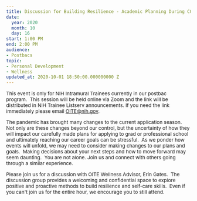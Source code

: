 ```yaml
---
title: Discussion for Building Resilience - Academic Planning During COVID
date:
  year: 2020
  month: 10
  day: 16
start: 1:00 PM
end: 2:00 PM
audience:
- Postbacs
topic:
- Personal Development
- Wellness
updated_at: 2020-10-01 18:50:00.000000000 Z
---
```

<span style="font-size: 10pt;">This event is only for NIH Intramural
Trainees currently in our postbac program.  This session will be held
online via Zoom and the link will be distributed in NIH Trainee Listserv
announcements. If you need the link immediately please email
OITE@nih.gov. </span>

<span style="font-size: 10pt;">The pandemic has brought many changes to
the current application season.  Not only are these changes beyond our
control, but the uncertainty of how they will impact our carefully made
plans for applying to grad or professional school and ultimately
reaching our career goals can be stressful.  As we ponder how events
will unfold, we may need to consider making changes to our plans and
goals.  Making decisions about your next steps and how to move forward
may seem daunting.  You are not alone. Join us and connect with others
going through a similar experience.   </span>

<span style="font-size: 10pt;">Please join us for a discussion with OITE
Wellness Advisor, Erin Gates.  The discussion group provides a welcoming
and confidential space to explore positive and proactive methods to
build resilience and self-care skills.  Even if you can\'t join us for
the entire hour, we encourage you to still attend.  </span>

<span style="font-size: 10pt;"> </span>

 
